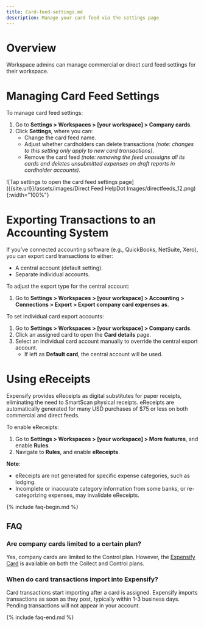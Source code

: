 ```yaml
---
title: Card-feed-settings.md
description: Manage your card feed via the settings page 
---
```


# Overview
Workspace admins can manage commercial or direct card feed settings for their workspace.

# Managing Card Feed Settings
To manage card feed settings:

1. Go to **Settings > Workspaces > [your workspace] > Company cards**.
2. Click **Settings**, where you can:
   - Change the card feed name.
   - Adjust whether cardholders can delete transactions *(note: changes to this setting only apply to new card transactions)*.
   - Remove the card feed *(note: removing the feed unassigns all its cards and deletes unsubmitted expenses on draft reports in cardholder accounts)*.

![Tap settings to open the card feed settings page]({{site.url}}/assets/images/Direct Feed HelpDot Images/directfeeds_12.png){:width="100%"}

# Exporting Transactions to an Accounting System
If you’ve connected accounting software (e.g., QuickBooks, NetSuite, Xero), you can export card transactions to either:

- A central account (default setting).
- Separate individual accounts.

To adjust the export type for the central account:

1. Go to **Settings > Workspaces > [your workspace] > Accounting > Connections > Export > Export company card expenses as**.

To set individual card export accounts:

1. Go to **Settings > Workspaces > [your workspace] > Company cards**.
2. Click an assigned card to open the **Card details** page.
3. Select an individual card account manually to override the central export account.
   - If left as **Default card**, the central account will be used.

# Using eReceipts
Expensify provides eReceipts as digital substitutes for paper receipts, eliminating the need to SmartScan physical receipts. eReceipts are automatically generated for many USD purchases of $75 or less on both commercial and direct feeds.

To enable eReceipts:

1. Go to **Settings > Workspaces > [your workspace] > More features**, and enable **Rules**.
2. Navigate to **Rules**, and enable **eReceipts**.

**Note**:
- eReceipts are not generated for specific expense categories, such as lodging.
- Incomplete or inaccurate category information from some banks, or re-categorizing expenses, may invalidate eReceipts.

{% include faq-begin.md %}
## FAQ

### Are company cards limited to a certain plan?
Yes, company cards are limited to the Control plan. However, the [Expensify Card](https://use.expensify.com/company-credit-card) is available on both the Collect and Control plans.

### When do card transactions import into Expensify?
Card transactions start importing after a card is assigned. Expensify imports transactions as soon as they post, typically within 1-3 business days. Pending transactions will not appear in your account.

{% include faq-end.md %}
